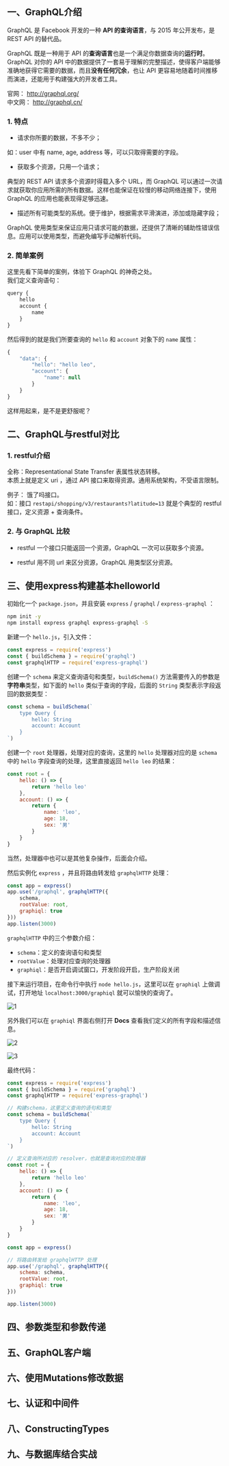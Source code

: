 ## 一、GraphQL介绍
GraphQL 是 Facebook 开发的一种 **API 的查询语言**，与 2015 年公开发布，是 REST API 的替代品。      

GraphQL 既是一种用于 API 的**查询语言**也是一个满足你数据查询的**运行时**。 GraphQL 对你的 API 中的数据提供了一套易于理解的完整描述，使得客户端能够准确地获得它需要的数据，而且**没有任何冗余**，也让 API 更容易地随着时间推移而演进，还能用于构建强大的开发者工具。    

官网： http://graphql.org/   
中文网： http://graphql.cn/

### 1. 特点

* 请求你所要的数据，不多不少；   

如：user 中有 name, age, address 等，可以只取得需要的字段。

* 获取多个资源，只用一个请求；   

典型的 REST API 请求多个资源时得载入多个 URL，而 GraphQL 可以通过一次请求就获取你应用所需的所有数据。这样也能保证在较慢的移动网络连接下，使用 GraphQL 的应用也能表现得足够迅速。   


* 描述所有可能类型的系统。便于维护，根据需求平滑演进，添加或隐藏字段；    

GraphQL 使用类型来保证应用只请求可能的数据，还提供了清晰的辅助性错误信息。应用可以使用类型，而避免编写手动解析代码。

### 2. 简单案例   

这里先看下简单的案例，体验下 GraphQL 的神奇之处。   
我们定义查询语句：   
```js
query {
    hello
    account {
        name
    }
}
```
然后得到的就是我们所要查询的 `hello` 和 `account` 对象下的 `name` 属性：    
```js
{
    "data": {
        "hello": "hello leo",
        "account": {
            "name": null
        }
    }
}
```

这样用起来，是不是更舒服呢？


## 二、GraphQL与restful对比

### 1. restful介绍   

全称：Representational State Transfer 表属性状态转移。    
本质上就是定义 uri ，通过 API 接口来取得资源。通用系统架构，不受语言限制。    

例子： 饿了吗接口。   
如：接口 `restapi/shopping/v3/restaurants?latitude=13` 就是个典型的 restful 接口，定义资源 + 查询条件。   

### 2. 与 GraphQL 比较

* restful 一个接口只能返回一个资源，GraphQL 一次可以获取多个资源。    

* restful 用不同 url 来区分资源，GraphQL 用类型区分资源。   


## 三、使用express构建基本helloworld

初始化一个 `package.json`，并且安装 `express` / `graphql` / `express-graphql` ：   
```bash
npm init -y
npm install express graphql express-graphql -S
```

新建一个 `hello.js`，引入文件：   
```js
const express = require('express')
const { buildSchema } = require('graphql')
const graphqlHTTP = require('express-graphql')
```

创建一个 `schema` 来定义查询语句和类型，`buildSchema()` 方法需要传入的参数是**字符串**类型，如下面的 `hello` 类似于查询的字段，后面的 `String` 类型表示字段返回的数据类型：   
```js
const schema = buildSchema(`
    type Query {
        hello: String
        account: Account
    }
`)
```

创建一个 `root` 处理器，处理对应的查询，这里的 `hello` 处理器对应的是 `schema` 中的 `hello` 字段查询的处理，这里直接返回 `hello leo` 的结果：   
```js
const root = {
    hello: () => {
        return 'hello leo'
    },
    account: () => {
        return {
            name: 'leo',
            age: 18,
            sex: '男'
        }
    }
}
```

当然，处理器中也可以是其他复杂操作，后面会介绍。   

然后实例化 `express` ，并且将路由转发给 `graphqlHTTP` 处理：   
```js
const app = express()
app.use('/graphql', graphqlHTTP({
    schema,
    rootValue: root,
    graphiql: true
}))
app.listen(3000)
```
`graphqlHTTP` 中的三个参数介绍：   
* `schema`：定义的查询语句和类型   
* `rootValue`：处理对应查询的处理器    
* `graphiql`：是否开启调试窗口，开发阶段开启，生产阶段关闭

接下来运行项目，在命令行中执行 `node hello.js`，这里可以在 `graphiql` 上做调试，打开地址 `localhost:3000/graphiql` 就可以愉快的查询了。     

![1](http://images.pingan8787.com/graphql_1.png)    

另外我们可以在 `graphiql` 界面右侧打开 **Docs** 查看我们定义的所有字段和描述信息。   

![2](http://images.pingan8787.com/graphql_2.png)    

![3](http://images.pingan8787.com/graphql_3.png)    


最终代码：    
```js
const express = require('express')
const { buildSchema } = require('graphql')
const graphqlHTTP = require('express-graphql')

// 构建schema，这里定义查询的语句和类型
const schema = buildSchema(`
    type Query {
        hello: String
        account: Account
    }
`)

// 定义查询所对应的 resolver，也就是查询对应的处理器
const root = {
    hello: () => {
        return 'hello leo'
    },
    account: () => {
        return {
            name: 'leo',
            age: 18,
            sex: '男'
        }
    }
}

const app = express()

// 将路由转发给 graphqlHTTP 处理
app.use('/graphql', graphqlHTTP({
    schema: schema,
    rootValue: root,
    graphiql: true
}))

app.listen(3000)
```



## 四、参数类型和参数传递


## 五、GraphQL客户端


## 六、使用Mutations修改数据


## 七、认证和中间件


## 八、ConstructingTypes


## 九、与数据库结合实战
